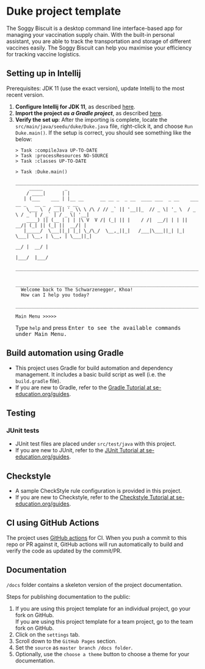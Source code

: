 # Duke project template

The Soggy Biscuit is a desktop command line interface-based app for managing your vaccination supply chain. With the built-in personal assistant, you are able to track the transportation and storage of different vaccines easily. The Soggy Biscuit can help you maximise your efficiency for tracking vaccine logistics.

## Setting up in Intellij

Prerequisites: JDK 11 (use the exact version), update Intellij to the most recent version.

1. **Configure Intellij for JDK 11**, as described [here](https://se-education.org/guides/tutorials/intellijJdk.html).
1. **Import the project _as a Gradle project_**, as described [here](https://se-education.org/guides/tutorials/intellijImportGradleProject.html).
1. **Verify the set up**: After the importing is complete, locate the `src/main/java/seedu/duke/Duke.java` file, right-click it, and choose `Run Duke.main()`. If the setup is correct, you should see something like the below:
   ```
   > Task :compileJava UP-TO-DATE
   > Task :processResources NO-SOURCE
   > Task :classes UP-TO-DATE
   
   > Task :Duke.main()
   	 _________________________________________________________________________________________________
   	    _____        _
   	   / ____|      | |
   	  | (___    ___ | |__ __      __ __ _  _ __  ____ ___  _ __    ___   __ _   __ _   ___  _ __ 
   	   \___ \  / __|| '_ \\ \ /\ / // _` || '__||_  // _ \| '_ \  / _ \ / _` | / _` | / _ \| '__|
   	   ____) || (__ | | | |\ V  V /| (_| || |    / /|  __/| | | ||  __/| (_| || (_| ||  __/| |
   	  |_____/  \___||_| |_| \_/\_/  \__,_||_|   /___|\___||_| |_| \___| \__, | \__, | \___||_|
   	                                                                     __/ |  __/ |
   	                                                                    |___/  |___/
   	 _________________________________________________________________________________________________
   
   	 _________________________________________________________________________________________________
   	 Welcome back to The Schwarzenegger, Khoa!
   	 How can I help you today?
   	 _________________________________________________________________________________________________
   
   Main Menu >>>>>
   ```
   Type `help` and press <kbd>Enter<kbd/> to see the available commands under Main Menu.

## Build automation using Gradle

* This project uses Gradle for build automation and dependency management. It includes a basic build script as well (i.e. the `build.gradle` file).
* If you are new to Gradle, refer to the [Gradle Tutorial at se-education.org/guides](https://se-education.org/guides/tutorials/gradle.html).

## Testing

### JUnit tests

* JUnit test files are placed under `src/test/java` with this project. 
* If you are new to JUnit, refer to the [JUnit Tutorial at se-education.org/guides](https://se-education.org/guides/tutorials/junit.html).

## Checkstyle

* A sample CheckStyle rule configuration is provided in this project.
* If you are new to Checkstyle, refer to the [Checkstyle Tutorial at se-education.org/guides](https://se-education.org/guides/tutorials/checkstyle.html).

## CI using GitHub Actions

The project uses [GitHub actions](https://github.com/features/actions) for CI. When you push a commit to this repo or PR against it, GitHub actions will run automatically to build and verify the code as updated by the commit/PR.

## Documentation

`/docs` folder contains a skeleton version of the project documentation.

Steps for publishing documentation to the public: 
1. If you are using this project template for an individual project, go your fork on GitHub.<br>
   If you are using this project template for a team project, go to the team fork on GitHub.
1. Click on the `settings` tab.
1. Scroll down to the `GitHub Pages` section.
1. Set the `source` as `master branch /docs folder`.
1. Optionally, use the `choose a theme` button to choose a theme for your documentation.
